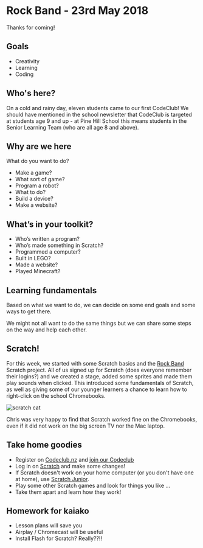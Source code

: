 # Rock Band - 23rd May 2018

Thanks for coming!

## Goals

* Creativity
* Learning
* Coding

## Who's here?

On a cold and rainy day, eleven students came to our first CodeClub! We should have mentioned in the school newsletter that CodeClub is targeted at students age 9 and up - at Pine Hill School this means students in the Senior Learning Team (who are all age 8 and above).

## Why are we here

What do you want to do?

* Make a game?
 * What sort of game?
* Program a robot?
 * What to do?
* Build a device?
* Make a website?

## What’s in your toolkit?

* Who’s written a program?
* Who’s made something in Scratch?
* Programmed a computer?
* Built in LEGO?
* Made a website?
* Played Minecraft?

## Learning fundamentals

Based on what we want to do, we can decide on some end goals and some ways to get there.

We might not all want to do the same things but we can share some steps on the way and help each other.

## Scratch!

For this week, we started with some Scratch basics and the [Rock Band](https://codeclubprojects.org/en-GB/scratch/rock-band/) Scratch project. All of us signed up for Scratch (does everyone remember their logins?) and we created a stage, added some sprites and made them play sounds when clicked. This introduced some fundamentals of Scratch, as well as giving some of our younger learners a chance to learn how to right-click on the school Chromebooks.

![scratch cat](https://en.scratch-wiki.info/w/images/Make_It_Fly_Cat.PNG)

Chris was very happy to find that Scratch worked fine on the Chromebooks, even if it did not work on the big screen TV nor the Mac laptop.

## Take home goodies

* Register on [Codeclub.nz](https://codeclub.nz) and [join our Codeclub](https://codeclub.nz/club/391)
* Log in on [Scratch](https://scratch.mit.edu) and make some changes!
* If Scratch doesn't work on your home computer (or you don't have one at home), use [Scratch Junior](https://www.scratchjr.org/).
* Play some other Scratch games and look for things you like ...
* Take them apart and learn how they work!

## Homework for kaiako

* Lesson plans will save you
* Airplay / Chromecast will be useful
* Install Flash for Scratch? Really??!!
